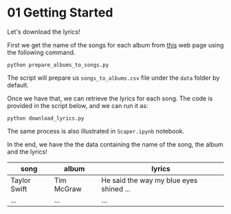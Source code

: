 # 01 Getting Started

Let's download the lyrics!

First we get the name of the songs for each album from [this](https://www.classicrockhistory.com/complete-list-of-taylor-swift-studio-albums-and-songs/) web page using the following command. 

```
python prepare_albums_to_songs.py
```

The script will prepare us `songs_to_albums.csv` file under the `data` folder by default. 

Once we have that, we can retrieve the lyrics for each song. The code is provided in the script below, and we can run it as:

```
python download_lyrics.py
```

The same process is also illustrated in `Scaper.ipynb` notebook. 

In the end, we have the the data containing the name of the song, the album and the lyrics!

| song | album | lyrics |
| --- | --- | --- | 
| Taylor Swift | Tim McGraw | He said the way my blue eyes shined ... |
| ... | ... | ... |




